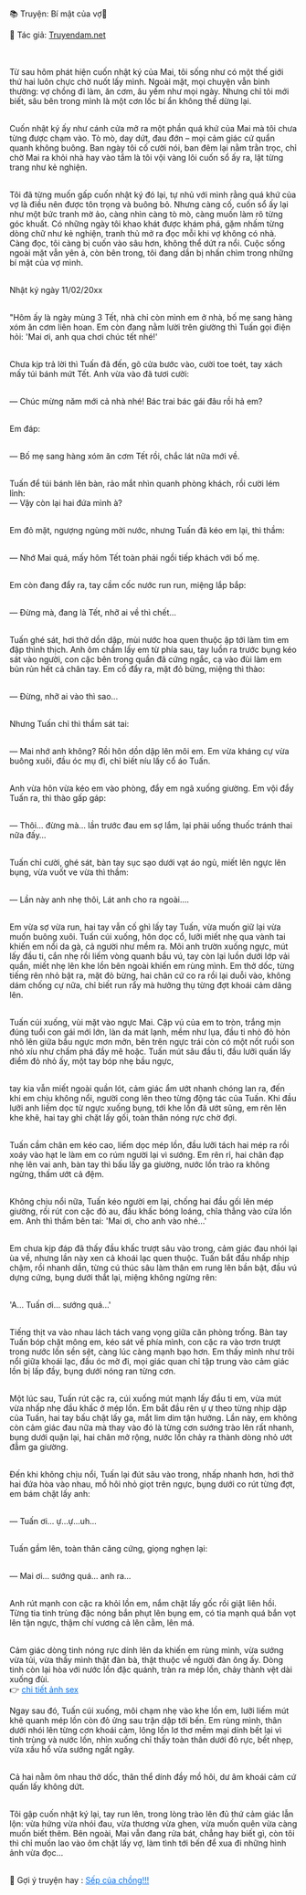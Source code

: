 📚 Truyện: Bí mật của vợ🔞 
<br>
<p>📖 Tác giả: <a href="https://truyendam.net" target="_blank" title="Truyện sex người lớn, truyện 18+ tại Truyendam.net">Truyendam.net</a></p>
<br></br>
Từ sau hôm phát hiện cuốn nhật ký của Mai, tôi sống như có một thế giới thứ hai luôn chực chờ nuốt lấy mình. Ngoài mặt, mọi chuyện vẫn bình thường: vợ chồng đi làm, ăn cơm, âu yếm như mọi ngày. Nhưng chỉ tôi mới biết, sâu bên trong mình là một cơn lốc bí ẩn không thể dừng lại.<br></br>

Cuốn nhật ký ấy như cánh cửa mở ra một phần quá khứ của Mai mà tôi chưa từng được chạm vào. Tò mò, day dứt, đau đớn – mọi cảm giác cứ quẩn quanh không buông. Ban ngày tôi cố cười nói, ban đêm lại nằm trằn trọc, chỉ chờ Mai ra khỏi nhà hay vào tắm là tôi vội vàng lôi cuốn sổ ấy ra, lật từng trang như kẻ nghiện.<br></br>

Tôi đã từng muốn gấp cuốn nhật ký đó lại, tự nhủ với mình rằng quá khứ của vợ là điều nên được tôn trọng và buông bỏ. Nhưng càng cố, cuốn sổ ấy lại như một bức tranh mờ ảo, càng nhìn càng tò mò, càng muốn làm rõ từng góc khuất. Có những ngày tôi khao khát được khám phá, gặm nhấm từng dòng chữ như kẻ nghiện, tranh thủ mở ra đọc mỗi khi vợ không có nhà. Càng đọc, tôi càng bị cuốn vào sâu hơn, không thể dứt ra nổi. Cuộc sống ngoài mặt vẫn yên ả, còn bên trong, tôi đang dần bị nhấn chìm trong những bí mật của vợ mình.<br></br>

Nhật ký ngày 11/02/20xx<br></br>

"Hôm ấy là ngày mùng 3 Tết, nhà chỉ còn mình em ở nhà, bố mẹ sang hàng xóm ăn cơm liên hoan. Em còn đang nằm lười trên giường thì Tuấn gọi điện hỏi: 'Mai ơi, anh qua chơi chúc tết nhé!'<br></br>

Chưa kịp trả lời thì Tuấn đã đến, gõ cửa bước vào, cười toe toét, tay xách mấy túi bánh mứt Tết. Anh vừa vào đã tươi cười:<br></br>

— Chúc mừng năm mới cả nhà nhé! Bác trai bác gái đâu rồi hả em?<br></br>

Em đáp: <br></br>

— Bố mẹ sang hàng xóm ăn cơm Tết rồi, chắc lát nữa mới về.<br></br>

Tuấn để túi bánh lên bàn, rảo mắt nhìn quanh phòng khách, rồi cười lém lỉnh:<br>
— Vậy còn lại hai đứa mình à?<br></br>

Em đỏ mặt, ngượng ngùng mời nước, nhưng Tuấn đã kéo em lại, thì thầm: <br></br>

— Nhớ Mai quá, mấy hôm Tết toàn phải ngồi tiếp khách với bố mẹ.<br></br>

Em còn đang đẩy ra, tay cầm cốc nước run run, miệng lắp bắp: <br></br>

— Đừng mà, đang là Tết, nhỡ ai về thì chết...<br></br>

Tuấn ghé sát, hơi thở dồn dập, mùi nước hoa quen thuộc ập tới làm tim em đập thình thịch. Anh ôm chầm lấy em từ phía sau, tay luồn ra trước bụng kéo sát vào người, con cặc bên trong quần đã cứng ngắc, cạ vào đùi làm em bủn rủn hết cả chân tay. Em cố đẩy ra, mặt đỏ bừng, miệng thì thào: <br></br>

— Đừng, nhỡ ai vào thì sao...<br></br>

Nhưng Tuấn chỉ thì thầm sát tai: <br></br>

— Mai nhớ anh không? Rồi hôn dồn dập lên môi em. Em vừa kháng cự vừa buông xuôi, đầu óc mụ đi, chỉ biết níu lấy cổ áo Tuấn.<br></br>

Anh vừa hôn vừa kéo em vào phòng, đẩy em ngã xuống giường. Em vội đẩy Tuấn ra, thì thào gấp gáp:<br></br>

— Thôi… đừng mà… lần trước đau em sợ lắm, lại phải uống thuốc tránh thai nữa đấy…<br></br>

Tuấn chỉ cười, ghé sát, bàn tay sục sạo dưới vạt áo ngủ, miết lên ngực lên bụng, vừa vuốt ve vừa thì thầm:<br></br>

— Lần này anh nhẹ thôi, Lát anh cho ra ngoài....<br></br>

Em vừa sợ vừa run, hai tay vẫn cố ghì lấy tay Tuấn, vừa muốn giữ lại vừa muốn buông xuôi. Tuấn cúi xuống, hôn dọc cổ, lưỡi miết nhẹ qua vành tai khiến em nổi da gà, cả người như mềm ra. Môi anh trườn xuống ngực, mút lấy đầu ti, cắn nhẹ rồi liếm vòng quanh bầu vú, tay còn lại luồn dưới lớp vải quần, miết nhẹ lên khe lồn bên ngoài khiến em rùng mình. Em thở dốc, từng tiếng rên nhỏ bật ra, mặt đỏ bừng, hai chân cứ co ra rồi lại duỗi vào, không dám chống cự nữa, chỉ biết run rẩy mà hưởng thụ từng đợt khoái cảm dâng lên.<br></br>

Tuấn cúi xuống, vùi mặt vào ngực Mai. Cặp vú của em to tròn, trắng mịn đúng tuổi con gái mới lớn, làn da mát lạnh, mềm như lụa, đầu ti nhỏ đỏ hỏn nhô lên giữa bầu ngực mơn mởn, bên trên ngực trái còn có một nốt ruồi son nhỏ xíu như chấm phá đầy mê hoặc. Tuấn mút sâu đầu ti, đầu lưỡi quấn lấy điểm đỏ nhỏ ấy, một tay bóp nhẹ bầu ngực,<br></br>

 tay kia vẫn miết ngoài quần lót, cảm giác ẩm ướt nhanh chóng lan ra, đến khi em chịu không nổi, người cong lên theo từng động tác của Tuấn. Khi đầu lưỡi anh liếm dọc từ ngực xuống bụng, tới khe lồn đã ướt sũng, em rên lên khe khẽ, hai tay ghì chặt lấy gối, toàn thân nóng rực chờ đợi.<br></br>

Tuấn cầm chân em kéo cao, liếm dọc mép lồn, đầu lưỡi tách hai mép ra rồi xoáy vào hạt le làm em co rúm người lại vì sướng. Em rên rỉ, hai chân đạp nhẹ lên vai anh, bàn tay thì bấu lấy ga giường, nước lồn trào ra không ngừng, thấm ướt cả đệm.<br></br>

Không chịu nổi nữa, Tuấn kéo người em lại, chống hai đầu gối lên mép giường, rồi rút con cặc đỏ au, đầu khấc bóng loáng, chĩa thẳng vào cửa lồn em. Anh thì thầm bên tai: 'Mai ơi, cho anh vào nhé...'<br></br>

Em chưa kịp đáp đã thấy đầu khấc trượt sâu vào trong, cảm giác đau nhói lại ùa về, nhưng lần này xen cả khoái lạc quen thuộc. Tuấn bắt đầu nhấp nhịp chậm, rồi nhanh dần, từng cú thúc sâu làm thân em rung lên bần bật, đầu vú dựng cứng, bụng dưới thắt lại, miệng không ngừng rên: <br></br>

'A... Tuấn ơi... sướng quá...'<br></br>

Tiếng thịt va vào nhau lách tách vang vọng giữa căn phòng trống. Bàn tay Tuấn bóp chặt mông em, kéo sát về phía mình, con cặc ra vào trơn trượt trong nước lồn sền sệt, càng lúc càng mạnh bạo hơn. Em thấy mình như trôi nổi giữa khoái lạc, đầu óc mờ đi, mọi giác quan chỉ tập trung vào cảm giác lồn bị lấp đầy, bụng dưới nóng ran từng cơn.<br></br>

Một lúc sau, Tuấn rút cặc ra, cúi xuống mút mạnh lấy đầu ti em, vừa mút vừa nhấp nhẹ đầu khấc ở mép lồn. Em bắt đầu rên ự ự theo từng nhịp dập của Tuấn, hai tay bấu chặt lấy ga, mắt lim dim tận hưởng. Lần này, em không còn cảm giác đau nữa mà thay vào đó là từng cơn sướng trào lên rất nhanh, bụng dưới quặn lại, hai chân mở rộng, nước lồn chảy ra thành dòng nhỏ ướt đẫm ga giường.<br></br>

Đến khi không chịu nổi, Tuấn lại đút sâu vào trong, nhấp nhanh hơn, hơi thở hai đứa hòa vào nhau, mồ hôi nhỏ giọt trên ngực, bụng dưới co rút từng đợt, em bám chặt lấy anh:<br></br>

— Tuấn ơi... ự...ự...uh...<br></br>

Tuấn gầm lên, toàn thân căng cứng, giọng nghẹn lại:<br></br>

— Mai ơi... sướng quá... anh ra...<br></br>

Anh rút mạnh con cặc ra khỏi lồn em, nắm chặt lấy gốc rồi giật liên hồi. Từng tia tinh trùng đặc nóng bắn phụt lên bụng em, có tia mạnh quá bắn vọt lên tận ngực, thậm chí vương cả lên cằm, lên má. <br></br>

Cảm giác dòng tinh nóng rực dính lên da khiến em rùng mình, vừa sướng vừa tủi, vừa thấy mình thật đàn bà, thật thuộc về người đàn ông ấy. Dòng tinh còn lại hòa với nước lồn đặc quánh, tràn ra mép lồn, chảy thành vệt dài xuống đùi.
<br>👉 <a href="https://anhsexviet.info" 
     target="_blank" 
     title="ảnh sex người lớn, ảnh sex 18+ tại anhsexviet.info"
     style="text-decoration: underline; color: #0070f3;">
    chi tiết ảnh sex
  </a>
  </br>

Ngay sau đó, Tuấn cúi xuống, môi chạm nhẹ vào khe lồn em, lưỡi liếm mút khẽ quanh mép lồn còn đỏ ửng sau trận dập tới bến. Em rùng mình, thân dưới nhói lên từng cơn khoái cảm, lông lồn lơ thơ mềm mại dính bết lại vì tinh trùng và nước lồn, nhìn xuống chỉ thấy toàn thân dưới đỏ rực, bết nhẹp, vừa xấu hổ vừa sướng ngất ngây.<br></br>

Cả hai nằm ôm nhau thở dốc, thân thể dính đầy mồ hôi, dư âm khoái cảm cứ quấn lấy không dứt.<br></br>

Tôi gập cuốn nhật ký lại, tay run lên, trong lòng trào lên đủ thứ cảm giác lẫn lộn: vừa hứng vừa nhói đau, vừa thương vừa ghen, vừa muốn quên vừa càng muốn biết thêm. Bên ngoài, Mai vẫn đang rửa bát, chẳng hay biết gì, còn tôi thì chỉ muốn lao vào ôm chặt lấy vợ, làm tình tới bến để xua đi những hình ảnh vừa đọc...
<br></br>
<p>
  📢 Gợi ý truyện hay : 
  <a href="https://truyendam.net/truyen/sep-cua-chong" 
     target="_blank" 
     title="Truyện sex người lớn, truyện 18+ tại Truyendam.net"
     style="text-decoration: underline; color: #0070f3;"
  >
    Sếp của chồng!!!
  </a>
</p>
<!-- Truyện sex ngoại tình, nhật ký sex vợ, vợ có quá khứ, bạn trai cũ địt, sex tuổi trẻ, truyện sex người lớn, vợ bị chén tại nhà, truyện 18+, Truyendam.net -->